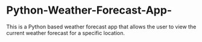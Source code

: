 # Python-Weather-Forecast-App-
This is a Python based weather forecast app that allows the user to view the current weather forecast for a specific location.
